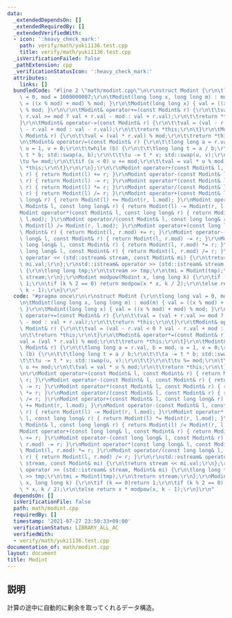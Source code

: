 ```yaml
---
data:
  _extendedDependsOn: []
  _extendedRequiredBy: []
  _extendedVerifiedWith:
  - icon: ':heavy_check_mark:'
    path: verify/math/yuki1136.test.cpp
    title: verify/math/yuki1136.test.cpp
  _isVerificationFailed: false
  _pathExtension: cpp
  _verificationStatusIcon: ':heavy_check_mark:'
  attributes:
    links: []
  bundledCode: "#line 2 \"math/modint.cpp\"\n\r\nstruct Modint {\r\n\tlong long val\
    \ = 0, mod = 1000000007;\r\n\tModint(long long x, long long m) : mod(m) { val\
    \ = ((x % mod) + mod) % mod; }\r\n\tModint(long long x) { val = ((x % mod) + mod)\
    \ % mod; }\r\n\r\n\tModint& operator+=(const Modint& r) {\r\n\t\tval = (val +\
    \ r.val >= mod ? val + r.val - mod : val + r.val);\r\n\t\treturn *this;\r\n\t\
    }\r\n\tModint& operator-=(const Modint& r) {\r\n\t\tval = (val - r.val < 0 ? val\
    \ - r.val + mod : val - r.val);\r\n\t\treturn *this;\r\n\t}\r\n\tModint& operator*=(const\
    \ Modint& r) {\r\n\t\tval = (val * r.val) % mod;\r\n\t\treturn *this;\r\n\t}\r\
    \n\tModint& operator/=(const Modint& r) {\r\n\t\tlong long a = r.val, b = mod,\
    \ u = 1, v = 0;\r\n\t\twhile (b) {\r\n\t\t\tlong long t = a / b;\r\n\t\t\ta -=\
    \ t * b; std::swap(a, b);\r\n\t\t\tu -= t * v; std::swap(u, v);\r\n\t\t}\r\n\t\
    \tu %= mod;\r\n\t\tif (u < 0) u += mod;\r\n\t\tval = val * u % mod;\r\n\t\treturn\
    \ *this;\r\n\t}\r\n\r\n};\r\n\r\nModint operator+(const Modint& l, const Modint&\
    \ r) { return Modint(l) += r; }\r\nModint operator-(const Modint& l, const Modint&\
    \ r) { return Modint(l) -= r; }\r\nModint operator*(const Modint& l, const Modint&\
    \ r) { return Modint(l) *= r; }\r\nModint operator/(const Modint& l, const Modint&\
    \ r) { return Modint(l) /= r; }\r\nModint operator+(const Modint& l, const long\
    \ long& r) { return Modint(l) += Modint(r, l.mod); }\r\nModint operator-(const\
    \ Modint& l, const long long& r) { return Modint(l) -= Modint(r, l.mod); }\r\n\
    Modint operator*(const Modint& l, const long long& r) { return Modint(l) *= Modint(r,\
    \ l.mod); }\r\nModint operator/(const Modint& l, const long long& r) { return\
    \ Modint(l) /= Modint(r, l.mod); }\r\nModint operator+(const long long& l, const\
    \ Modint& r) { return Modint(l, r.mod) += r; }\r\nModint operator-(const long\
    \ long& l, const Modint& r) { return Modint(l, r.mod) -= r; }\r\nModint operator*(const\
    \ long long& l, const Modint& r) { return Modint(l, r.mod) *= r; }\r\nModint operator/(const\
    \ long long& l, const Modint& r) { return Modint(l, r.mod) /= r; }\r\n\r\nstd::ostream&\
    \ operator << (std::ostream& stream, const Modint& mi) {\r\n\treturn stream <<\
    \ mi.val;\r\n};\r\nstd::istream& operator >> (std::istream& stream, Modint& mi)\
    \ {\r\n\tlong long tmp;\r\n\tstream >> tmp;\r\n\tmi = Modint(tmp);\r\n\treturn\
    \ stream;\r\n};\r\nModint modpow(Modint x, long long k) {\r\n\tif (k == 0)return\
    \ 1;\r\n\tif (k % 2 == 0) return modpow(x * x, k / 2);\r\n\telse return x * modpow(x,\
    \ k - 1);\r\n}\r\n"
  code: "#pragma once\r\n\r\nstruct Modint {\r\n\tlong long val = 0, mod = 1000000007;\r\
    \n\tModint(long long x, long long m) : mod(m) { val = ((x % mod) + mod) % mod;\
    \ }\r\n\tModint(long long x) { val = ((x % mod) + mod) % mod; }\r\n\r\n\tModint&\
    \ operator+=(const Modint& r) {\r\n\t\tval = (val + r.val >= mod ? val + r.val\
    \ - mod : val + r.val);\r\n\t\treturn *this;\r\n\t}\r\n\tModint& operator-=(const\
    \ Modint& r) {\r\n\t\tval = (val - r.val < 0 ? val - r.val + mod : val - r.val);\r\
    \n\t\treturn *this;\r\n\t}\r\n\tModint& operator*=(const Modint& r) {\r\n\t\t\
    val = (val * r.val) % mod;\r\n\t\treturn *this;\r\n\t}\r\n\tModint& operator/=(const\
    \ Modint& r) {\r\n\t\tlong long a = r.val, b = mod, u = 1, v = 0;\r\n\t\twhile\
    \ (b) {\r\n\t\t\tlong long t = a / b;\r\n\t\t\ta -= t * b; std::swap(a, b);\r\n\
    \t\t\tu -= t * v; std::swap(u, v);\r\n\t\t}\r\n\t\tu %= mod;\r\n\t\tif (u < 0)\
    \ u += mod;\r\n\t\tval = val * u % mod;\r\n\t\treturn *this;\r\n\t}\r\n\r\n};\r\
    \n\r\nModint operator+(const Modint& l, const Modint& r) { return Modint(l) +=\
    \ r; }\r\nModint operator-(const Modint& l, const Modint& r) { return Modint(l)\
    \ -= r; }\r\nModint operator*(const Modint& l, const Modint& r) { return Modint(l)\
    \ *= r; }\r\nModint operator/(const Modint& l, const Modint& r) { return Modint(l)\
    \ /= r; }\r\nModint operator+(const Modint& l, const long long& r) { return Modint(l)\
    \ += Modint(r, l.mod); }\r\nModint operator-(const Modint& l, const long long&\
    \ r) { return Modint(l) -= Modint(r, l.mod); }\r\nModint operator*(const Modint&\
    \ l, const long long& r) { return Modint(l) *= Modint(r, l.mod); }\r\nModint operator/(const\
    \ Modint& l, const long long& r) { return Modint(l) /= Modint(r, l.mod); }\r\n\
    Modint operator+(const long long& l, const Modint& r) { return Modint(l, r.mod)\
    \ += r; }\r\nModint operator-(const long long& l, const Modint& r) { return Modint(l,\
    \ r.mod) -= r; }\r\nModint operator*(const long long& l, const Modint& r) { return\
    \ Modint(l, r.mod) *= r; }\r\nModint operator/(const long long& l, const Modint&\
    \ r) { return Modint(l, r.mod) /= r; }\r\n\r\nstd::ostream& operator << (std::ostream&\
    \ stream, const Modint& mi) {\r\n\treturn stream << mi.val;\r\n};\r\nstd::istream&\
    \ operator >> (std::istream& stream, Modint& mi) {\r\n\tlong long tmp;\r\n\tstream\
    \ >> tmp;\r\n\tmi = Modint(tmp);\r\n\treturn stream;\r\n};\r\nModint modpow(Modint\
    \ x, long long k) {\r\n\tif (k == 0)return 1;\r\n\tif (k % 2 == 0) return modpow(x\
    \ * x, k / 2);\r\n\telse return x * modpow(x, k - 1);\r\n}\r\n"
  dependsOn: []
  isVerificationFile: false
  path: math/modint.cpp
  requiredBy: []
  timestamp: '2021-07-27 23:50:33+09:00'
  verificationStatus: LIBRARY_ALL_AC
  verifiedWith:
  - verify/math/yuki1136.test.cpp
documentation_of: math/modint.cpp
layout: document
title: Modint
---
```


## 説明
計算の途中に自動的に剰余を取ってくれるデータ構造。